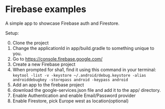 # Firebase examples

A simple app to showcase Firebase auth and Firestore.

Setup:

0. Clone the project
1. Change the applicationId in app/build.gradle to something unique to you.
2. Go to https://console.firebase.google.com/
3. Create a new Firebase project
4. When prompted for sha1, find it using this command in your terminal: `keytool -list -v -keystore ~/.android/debug.keystore -alias androiddebugkey -storepass android -keypass android `
5. Add an app to the firebase project
6. download the google-services.json file and add it to the app/ directory.
7. Enable Authentication and enable Email/Password provider
8. Enable Firestore, pick Europe west as location(optional)

